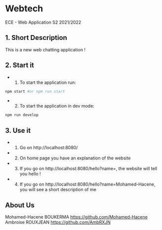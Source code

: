 # Webtech
ECE - Web Application S2 2021/2022

## 1. Short Description

This is a new web chatting application !

## 2. Start it

* 1. To start the application run:
```bash
npm start #or npm run start
```
* 2. To start the application in dev mode:
```bash
npm run develop
```

## 3. Use it

* 1. Go on http://localhost:8080/
* 2. On home page you have an explanation of the website
* 3. If you go on http://localhost:8080/hello?name=, the website will tell you hello !
* 4. If you go on http://localhost:8080/hello?name=Mohamed-Hacene, you will see a short description of me

## About Us

Mohamed-Hacene BOUKERMA https://github.com/Mohamed-Hacene
Ambroise ROUXJEAN https://github.com/AmbRXJN
